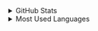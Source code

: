 <details>
  <summary>GitHub Stats</summary>
  <img align="left" alt="Jarroyo's GitHub Stats" src="https://github-readme-stats.vercel.app/api?username=jarroyoesp&show_icons=true&hide_border=true&show_icons=true&theme=radical&count_private=true" />
</details>
<details>
  <summary>Most Used Languages</summary>
  <img align="left" alt="Jarroyo's GitHub Top Languages" src="https://github-readme-stats.vercel.app/api/top-langs/?username=jarroyoesp&hide_border=true&show_icons=true&theme=radical&count_private=true" />
</details>
